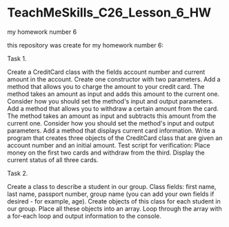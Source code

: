 # TeachMeSkills_C26_Lesson_6_HW
my homework number 6

this repository was create for my homework number 6:

Task 1.

Create a CreditCard class with the fields account number and current amount in the account.
Create one constructor with two parameters.
Add a method that allows you to charge the amount to your credit card. The method takes an amount as input and adds this amount to the current one.
Consider how you should set the method's input and output parameters.
Add a method that allows you to withdraw a certain amount from the card. The method takes an amount as input and subtracts this amount from the current one.
Consider how you should set the method's input and output parameters.
Add a method that displays current card information.
Write a program that creates three objects of the CreditCard class that are given an account number and an initial amount.
Test script for verification:
Place money on the first two cards and withdraw from the third.
Display the current status of all three cards.

Task 2.

Create a class to describe a student in our group.
Class fields: first name, last name, passport number, group name (you can add your own fields if desired - for example, age).
Create objects of this class for each student in our group.
Place all these objects into an array.
Loop through the array with a for-each loop and output information to the console.

